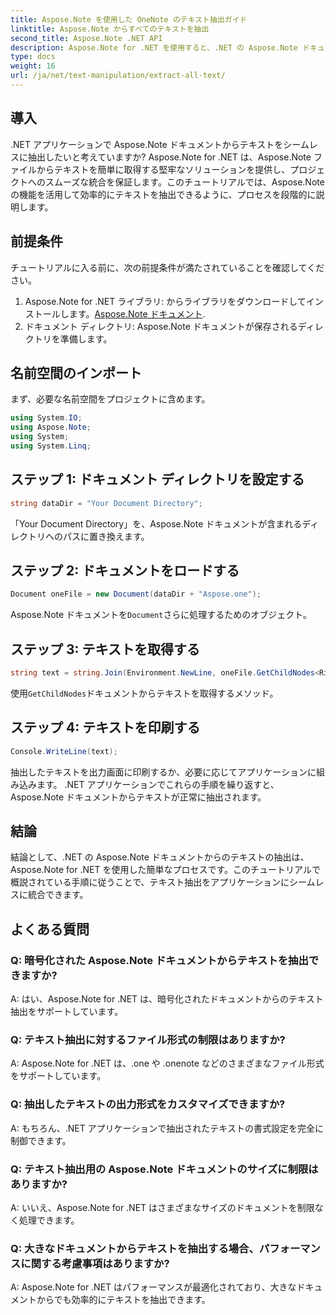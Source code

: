 ```yaml
---
title: Aspose.Note を使用した OneNote のテキスト抽出ガイド
linktitle: Aspose.Note からすべてのテキストを抽出
second_title: Aspose.Note .NET API
description: Aspose.Note for .NET を使用すると、.NET の Aspose.Note ドキュメントからテキストを簡単に抽出できます。シームレスな統合については、ステップバイステップのガイドに従ってください。
type: docs
weight: 16
url: /ja/net/text-manipulation/extract-all-text/
---
```

## 導入
.NET アプリケーションで Aspose.Note ドキュメントからテキストをシームレスに抽出したいと考えていますか? Aspose.Note for .NET は、Aspose.Note ファイルからテキストを簡単に取得する堅牢なソリューションを提供し、プロジェクトへのスムーズな統合を保証します。このチュートリアルでは、Aspose.Note の機能を活用して効率的にテキストを抽出できるように、プロセスを段階的に説明します。
## 前提条件
チュートリアルに入る前に、次の前提条件が満たされていることを確認してください。
1.  Aspose.Note for .NET ライブラリ: からライブラリをダウンロードしてインストールします。[Aspose.Note ドキュメント](https://reference.aspose.com/note/net/).
2. ドキュメント ディレクトリ: Aspose.Note ドキュメントが保存されるディレクトリを準備します。
## 名前空間のインポート
まず、必要な名前空間をプロジェクトに含めます。
```csharp
using System.IO;
using Aspose.Note;
using System;
using System.Linq;
```
## ステップ 1: ドキュメント ディレクトリを設定する
```csharp
string dataDir = "Your Document Directory";
```
「Your Document Directory」を、Aspose.Note ドキュメントが含まれるディレクトリへのパスに置き換えます。
## ステップ 2: ドキュメントをロードする
```csharp
Document oneFile = new Document(dataDir + "Aspose.one");
```
Aspose.Note ドキュメントを`Document`さらに処理するためのオブジェクト。
## ステップ 3: テキストを取得する
```csharp
string text = string.Join(Environment.NewLine, oneFile.GetChildNodes<RichText>().Select(e => e.Text)) + Environment.NewLine;
```
使用`GetChildNodes`ドキュメントからテキストを取得するメソッド。
## ステップ 4: テキストを印刷する
```csharp
Console.WriteLine(text);
```
抽出したテキストを出力画面に印刷するか、必要に応じてアプリケーションに組み込みます。
.NET アプリケーションでこれらの手順を繰り返すと、Aspose.Note ドキュメントからテキストが正常に抽出されます。
## 結論
結論として、.NET の Aspose.Note ドキュメントからのテキストの抽出は、Aspose.Note for .NET を使用した簡単なプロセスです。このチュートリアルで概説されている手順に従うことで、テキスト抽出をアプリケーションにシームレスに統合できます。
## よくある質問
### Q: 暗号化された Aspose.Note ドキュメントからテキストを抽出できますか?
A: はい、Aspose.Note for .NET は、暗号化されたドキュメントからのテキスト抽出をサポートしています。
### Q: テキスト抽出に対するファイル形式の制限はありますか?
A: Aspose.Note for .NET は、.one や .onenote などのさまざまなファイル形式をサポートしています。
### Q: 抽出したテキストの出力形式をカスタマイズできますか?
A: もちろん、.NET アプリケーションで抽出されたテキストの書式設定を完全に制御できます。
### Q: テキスト抽出用の Aspose.Note ドキュメントのサイズに制限はありますか?
A: いいえ、Aspose.Note for .NET はさまざまなサイズのドキュメントを制限なく処理できます。
### Q: 大きなドキュメントからテキストを抽出する場合、パフォーマンスに関する考慮事項はありますか?
A: Aspose.Note for .NET はパフォーマンスが最適化されており、大きなドキュメントからでも効率的にテキストを抽出できます。